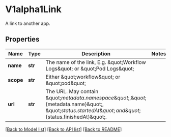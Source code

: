 # V1alpha1Link

A link to another app.
## Properties
Name | Type | Description | Notes
------------ | ------------- | ------------- | -------------
**name** | **str** | The name of the link, E.g. \&quot;Workflow Logs\&quot; or \&quot;Pod Logs\&quot; | 
**scope** | **str** | Either \&quot;workflow\&quot; or \&quot;pod\&quot; | 
**url** | **str** | The URL. May contain \&quot;${metadata.namespace}\&quot;, \&quot;${metadata.name}\&quot;, \&quot;${status.startedAt}\&quot; and \&quot;${status.finishedAt}\&quot;. | 

[[Back to Model list]](../README.md#documentation-for-models) [[Back to API list]](../README.md#documentation-for-api-endpoints) [[Back to README]](../README.md)


